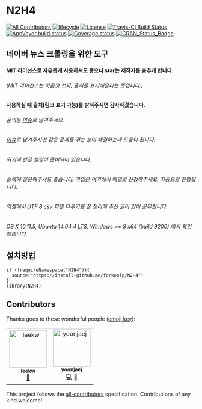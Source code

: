 # N2H4 
[![All Contributors](https://img.shields.io/badge/all_contributors-2-orange.svg?style=flat-square)](#contributors)
[![lifecycle](https://img.shields.io/badge/lifecycle-maturing-blue.svg)](https://www.tidyverse.org/lifecycle/#maturing) 
[![License](https://img.shields.io/github/license/mashape/apistatus.svg)](https://opensource.org/licenses/mit-license.php) 
[![Travis-CI Build Status](https://travis-ci.org/forkonlp/N2H4.png?branch=master)](https://travis-ci.org/forkonlp/N2H4) 
[![AppVeyor build status](https://ci.appveyor.com/api/projects/status/github/forkonlp/N2H4?branch=master&svg=true)](https://ci.appveyor.com/project/forkonlp/N2H4) 
[![Coverage status](https://codecov.io/gh/forkonlp/N2H4/branch/master/graph/badge.svg)](https://codecov.io/github/forkonlp/N2H4?branch=master) 
[![CRAN_Status_Badge](http://www.r-pkg.org/badges/version/N2H4)](https://cran.r-project.org/package=N2H4)

## 네이버 뉴스 크롤링을 위한 도구
#### MIT 라이선스로 자유롭게 사용하셔도 좋으나 star는 제작자를 춤추게 합니다.
###### (MIT 라이선스는 마음껏 쓰되, 출처를 표시해달라는 뜻입니다.)
#### 사용하실 때 출처(링크 표기 가능)를 밝혀주시면 감사하겠습니다.
###### 문의는 [이슈](https://github.com/forkonlp/N2H4/issues/new)로 남겨주세요.    
###### [이슈](https://github.com/forkonlp/N2H4/issues)로 남겨주시면 같은 문제를 겪는 분이 해결하는데 도움이 됩니다.
###### [위키](https://github.com/forkonlp/N2H4/wiki/)에 한글 설명이 준비되어 있습니다.
###### [슬랙](https://forkonlp.slack.com/messages/C53R7L2UT/)에 질문해주셔도 좋습니다. 가입은 [여기](https://forkonlpforslack.herokuapp.com/)에서 메일로 신청해주세요. 자동으로 진행됩니다.
###### [엑셀에서 UTF 8 csv 파일 다루기](https://github.com/forkonlp/N2H4/wiki/%EC%97%91%EC%85%80%EC%97%90%EC%84%9C-UTF-8-csv-%ED%8C%8C%EC%9D%BC-%EB%8B%A4%EB%A3%A8%EA%B8%B0)를 잘 정리해 주신 글이 있어 공유합니다.

###### OS X 10.11.5, Ubuntu 14.04.4 LTS, Windows >= 8 x64 (build 9200) 에서 확인했습니다.

## 설치방법

```
if (!requireNamespace("N2H4")){
  source("https://install-github.me/forkonlp/N2H4")
}
library(N2H4)
```

## Contributors

Thanks goes to these wonderful people ([emoji key](https://allcontributors.org/docs/en/emoji-key)):

<!-- ALL-CONTRIBUTORS-LIST:START - Do not remove or modify this section -->
<!-- prettier-ignore -->
<table><tr><td align="center"><a href="https://github.com/LeeKwangHo"><img src="https://avatars3.githubusercontent.com/u/10602776?v=4" width="100px;" alt="leekw"/><br /><sub><b>leekw</b></sub></a><br /><a href="https://github.com/forkonlp/N2H4/issues?q=author%3ALeeKwangHo" title="Bug reports">🐛</a></td><td align="center"><a href="https://github.com/yoonjaej"><img src="https://avatars0.githubusercontent.com/u/15105968?v=4" width="100px;" alt="yoonjaej"/><br /><sub><b>yoonjaej</b></sub></a><br /><a href="https://github.com/forkonlp/N2H4/commits?author=yoonjaej" title="Code">💻</a> <a href="https://github.com/forkonlp/N2H4/issues?q=author%3Ayoonjaej" title="Bug reports">🐛</a></td></tr></table>

<!-- ALL-CONTRIBUTORS-LIST:END -->

This project follows the [all-contributors](https://github.com/all-contributors/all-contributors) specification. Contributions of any kind welcome!